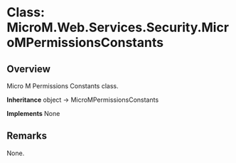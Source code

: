 # Class: MicroM.Web.Services.Security.MicroMPermissionsConstants
## Overview
Micro M Permissions Constants class.

**Inheritance**
object -> MicroMPermissionsConstants

**Implements**
None

## Remarks
None.

